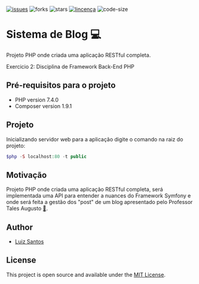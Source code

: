 [![issues](https://img.shields.io/github/issues/luizcsbh/symfony-blog)](https://github.com/luizcsbh/symfony-blog/issues)
![forks](https://img.shields.io/github/forks/luizcsbh/symfony-blog)
![stars](https://img.shields.io/github/stars/luizcsbh/symfony-blog)
[![lincença](https://img.shields.io/github/license/luizcsbh/symfony-blog)](https://github.com/luizcsbh/symfony-blog/blob/master/LICENSE)
![code-size](https://img.shields.io/github/languages/code-size/luizcsbh/symfony-blog)

# Sistema de Blog :computer: 
Projeto PHP onde criada uma aplicação RESTful completa.

Exercicio 2: Disciplina de Framework Back-End PHP

## Pré-requisitos para o projeto

- PHP version 7.4.0
- Composer version 1.9.1

## Projeto

 Inicializando servidor web para a aplicação digite o comando na raiz do projeto:
```php
$php -S localhost:80 -t public
```

## Motivação

Projeto PHP onde criada uma aplicação RESTful completa, será implementada uma API para entender a nuances do Framework Symfony e onde será feita a gestão dos "post" de um blog apresentado pelo Professor Tales Augusto [:email:](tales.augusto.santos@gmail.com).

## Author

- [Luiz Santos](https://about.me/luizcsbh)

## License

This project is open source and available under the [MIT License](LICENSE).
